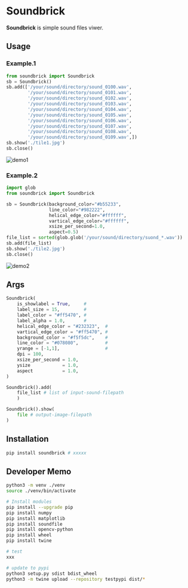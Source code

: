 # Soundbrick

**Soundbrick** is simple sound files viwer.

## Usage
### Example.1
```python
from soundbrick import Soundbrick
sb = Soundbrick()
sb.add(['/your/sound/directory/sound_0100.wav',
        '/your/sound/directory/sound_0101.wav',
        '/your/sound/directory/sound_0102.wav',
        '/your/sound/directory/sound_0103.wav',
        '/your/sound/directory/sound_0104.wav',
        '/your/sound/directory/sound_0105.wav',
        '/your/sound/directory/sound_0106.wav',
        '/your/sound/directory/sound_0107.wav',
        '/your/sound/directory/sound_0108.wav',
        '/your/sound/directory/sound_0109.wav',])
sb.show('./tile1.jpg')
sb.close()
```
![demo1](https://raw.githubusercontent.com/cygkichi/wavetile/master/examples/img/tile1.jpg)

### Example.2
```python
import glob
from soundbrick import Soundbrick

sb = Soundbrick(background_color="#b55233",
                line_color="#982222",
                helical_edge_color="#ffffff",
                vartical_edge_color="#ffffff",
                xsize_per_second=1.0,
                aspect=0.5)
file_list = sorted(glob.glob('/your/sound/directory/suond_*.wav'))
sb.add(file_list)
sb.show('./tile2.jpg')
sb.close()
```
![demo2](https://raw.githubusercontent.com/cygkichi/wavetile/master/examples/img/tile2.jpg)


## Args

```python
Soundbrick(
    is_showlabel = True,     #
    label_size = 15,         #
    label_color = "#ff5470", #
    label_alpha = 1.0,       #
    helical_edge_color = "#232323",  #
    vartical_edge_color = "#ff5470", #
    background_color = "#f5f5dc",    #
    line_color = "#078080",          #
    yrange = [-1,1],                 #
    dpi = 100,
    xsize_per_second = 1.0,
    ysize            = 1.0,
    aspect           = 1.0,
)

Soundbrick().add(
    file_list # list of input-sound-filepath
    )

Soundbrick().show(
    file # output-image-filepath
)

```

## Installation

```bash
pip install soundbrick # xxxxx
```


## Developer Memo

```bash
python3 -m venv ./venv
source ./venv/bin/activate

# Install modules
pip install --upgrade pip
pip install numpy
pip install matplotlib
pip install soundfile
pip install opencv-python
pip install wheel
pip install twine

# test
xxx

# update to pypi
python3 setup.py sdist bdist_wheel
python3 -m twine upload --repository testpypi dist/*
```
